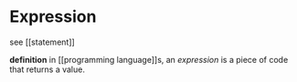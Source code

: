# Expression

see [[statement]]

**definition** in [[programming language]]s, an _expression_ is a piece of code that returns a value.
